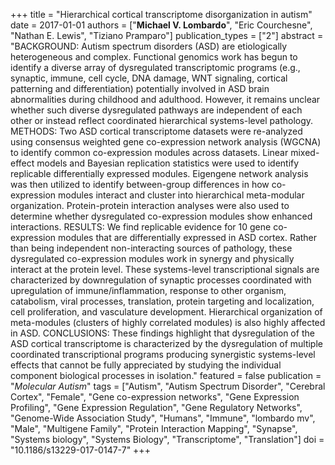 +++
title = "Hierarchical cortical transcriptome disorganization in autism"
date = 2017-01-01
authors = ["**Michael V. Lombardo**", "Eric Courchesne", "Nathan E. Lewis", "Tiziano Pramparo"]
publication_types = ["2"]
abstract = "BACKGROUND: Autism spectrum disorders (ASD) are etiologically heterogeneous and complex. Functional genomics work has begun to identify a diverse array of dysregulated transcriptomic programs (e.g., synaptic, immune, cell cycle, DNA damage, WNT signaling, cortical patterning and differentiation) potentially involved in ASD brain abnormalities during childhood and adulthood. However, it remains unclear whether such diverse dysregulated pathways are independent of each other or instead reflect coordinated hierarchical systems-level pathology. METHODS: Two ASD cortical transcriptome datasets were re-analyzed using consensus weighted gene co-expression network analysis (WGCNA) to identify common co-expression modules across datasets. Linear mixed-effect models and Bayesian replication statistics were used to identify replicable differentially expressed modules. Eigengene network analysis was then utilized to identify between-group differences in how co-expression modules interact and cluster into hierarchical meta-modular organization. Protein-protein interaction analyses were also used to determine whether dysregulated co-expression modules show enhanced interactions. RESULTS: We find replicable evidence for 10 gene co-expression modules that are differentially expressed in ASD cortex. Rather than being independent non-interacting sources of pathology, these dysregulated co-expression modules work in synergy and physically interact at the protein level. These systems-level transcriptional signals are characterized by downregulation of synaptic processes coordinated with upregulation of immune/inflammation, response to other organism, catabolism, viral processes, translation, protein targeting and localization, cell proliferation, and vasculature development. Hierarchical organization of meta-modules (clusters of highly correlated modules) is also highly affected in ASD. CONCLUSIONS: These findings highlight that dysregulation of the ASD cortical transcriptome is characterized by the dysregulation of multiple coordinated transcriptional programs producing synergistic systems-level effects that cannot be fully appreciated by studying the individual component biological processes in isolation."
featured = false
publication = "*Molecular Autism*"
tags = ["Autism", "Autism Spectrum Disorder", "Cerebral Cortex", "Female", "Gene co-expression networks", "Gene Expression Profiling", "Gene Expression Regulation", "Gene Regulatory Networks", "Genome-Wide Association Study", "Humans", "Immune", "lombardo mv", "Male", "Multigene Family", "Protein Interaction Mapping", "Synapse", "Systems biology", "Systems Biology", "Transcriptome", "Translation"]
doi = "10.1186/s13229-017-0147-7"
+++

